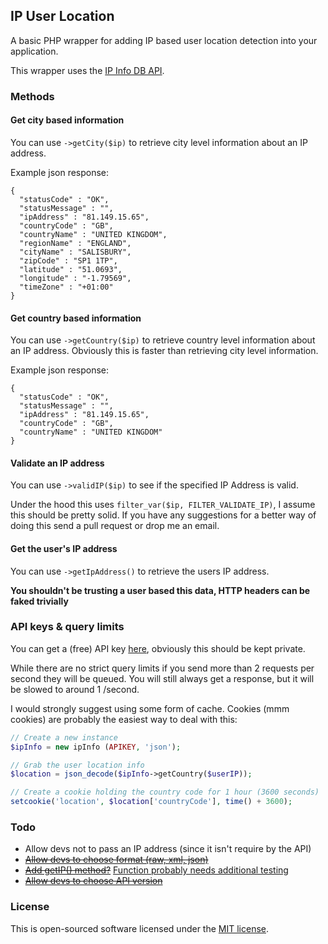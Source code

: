 ## IP User Location

A basic PHP wrapper for adding IP based user location detection into your application.

This wrapper uses the [IP Info DB API](http://ipinfodb.com/ip_location_api.php).

### Methods

#### Get city based information
You can use `->getCity($ip)` to retrieve city level information about an IP address.

Example json response:

```
{
  "statusCode" : "OK",
  "statusMessage" : "",
  "ipAddress" : "81.149.15.65",
  "countryCode" : "GB",
  "countryName" : "UNITED KINGDOM",
  "regionName" : "ENGLAND",
  "cityName" : "SALISBURY",
  "zipCode" : "SP1 1TP",
  "latitude" : "51.0693",
  "longitude" : "-1.79569",
  "timeZone" : "+01:00"
}
```

#### Get country based information
You can use `->getCountry($ip)` to retrieve country level information about an IP address. Obviously this is faster than retrieving city level information.

Example json response:

```
{
  "statusCode" : "OK",
  "statusMessage" : "",
  "ipAddress" : "81.149.15.65",
  "countryCode" : "GB",
  "countryName" : "UNITED KINGDOM"
}
```

#### Validate an IP address
You can use `->validIP($ip)` to see if the specified IP Address is valid.

Under the hood this uses `filter_var($ip, FILTER_VALIDATE_IP)`, I assume this should be pretty solid. If you have any suggestions for a better way of doing this send a pull request or drop me an email.

#### Get the user's IP address
You can use `->getIpAddress()` to retrieve the users IP address.

**You shouldn't be trusting a user based this data, HTTP headers can be faked trivially**

### API keys & query limits
You can get a (free) API key [here](http://ipinfodb.com/register.php), obviously this should be kept private.

While there are no strict query limits if you send more than 2 requests per second they will be queued. You will still always get a response, but it will be slowed to around 1 /second.

I would strongly suggest using some form of cache. Cookies (mmm cookies) are probably the easiest way to deal with this:

```php
// Create a new instance
$ipInfo = new ipInfo (APIKEY, 'json');

// Grab the user location info
$location = json_decode($ipInfo->getCountry($userIP));

// Create a cookie holding the country code for 1 hour (3600 seconds)
setcookie('location', $location['countryCode'], time() + 3600);
```

### Todo
- Allow devs not to pass an IP address (since it isn't require by the API)
- ~~[Allow devs to choose format (raw, xml, json)](https://github.com/BeingTomGreen/IP-User-Location/commit/b98be870b9ab725eaa49b09934eb6da26a8a3c18)~~
- ~~[Add getIP() method?](https://github.com/BeingTomGreen/IP-User-Location/commit/28e8d7882a370fb59c0b5ab306bad0ed2fa35b9b)~~ [Function probably needs additional testing](http://stackoverflow.com/questions/1634782/what-is-the-most-accurate-way-to-retrieve-a-users-correct-ip-address-in-php)
- ~~[Allow devs to choose API version](https://github.com/BeingTomGreen/IP-User-Location/commit/1a698e07d7ba6c7a3f190e0bad91f22e83694fc1)~~

### License

This is open-sourced software licensed under the [MIT license](http://opensource.org/licenses/MIT).